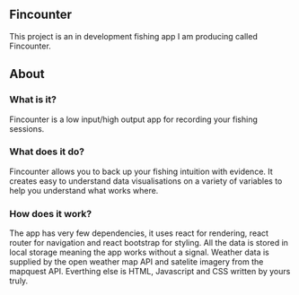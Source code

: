 ## Fincounter

This project is an in development fishing app I am producing called Fincounter.

## About


### What is it?

Fincounter is a low input/high output app for recording your fishing sessions.<br />


### What does it do?

Fincounter allows you to back up your fishing intuition with evidence. It creates easy to understand data visualisations on a variety of variables to help you understand what works where. 


### How does it work? 

The app has very few dependencies, it uses react for rendering, react router for navigation and react bootstrap for styling. All the data is stored in local storage meaning the app works without a signal. Weather data is supplied by the open weather map API and satelite imagery from the mapquest API. Everthing else is HTML, Javascript and CSS written by yours truly.
